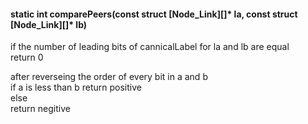 #### static int comparePeers(const struct [Node_Link][]* la, const struct [Node_Link][]* lb)

if the number of leading bits of cannicalLabel for la and lb are equal  
return 0

after reverseing the order of every bit in a and b  
if a is less than b
return positive  
else  
return negitive
